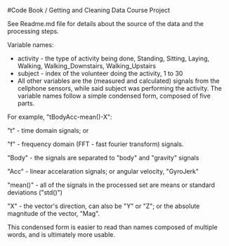 #Code Book / Getting and Cleaning Data Course Project

See Readme.md file for details about the source of the data and the processing steps.

Variable names:
* activity - the type of activity being done, Standing, Sitting, Laying, Walking, Walking_Downstairs, Walking_Upstairs
* subject - index of the volunteer doing the activity, 1 to 30
* All other variables are the (measured and calculated) signals from the cellphone sensors, while said subject was performing the activity. The variable names follow a simple condensed form, composed of five parts. 

For example, "tBodyAcc-mean()-X":

"t" - time domain signals; or

"f" - frequency domain (FFT - fast fourier transform) signals.

"Body" - the signals are separated to "body" and "gravity" signals

"Acc" - linear accelaration signals; or angular velocity, "GyroJerk"

"mean()" - all of the signals in the processed set are means or standard deviations ("std()")

"X" - the vector's direction, can also be "Y" or "Z"; or the absolute magnitude of the vector, "Mag".

This condensed form is easier to read than names composed of multiple words, and is ultimately more usable.
